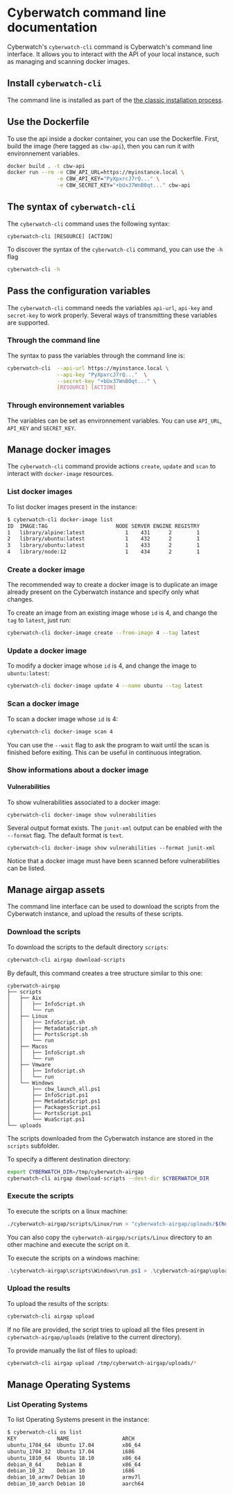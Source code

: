 # Cyberwatch command line documentation

Cyberwatch's `cyberwatch-cli` command is Cyberwatch's command line interface. It
allows you to interact with the API of your local instance, such as managing and
scanning docker images.

## Install `cyberwatch-cli`

The command line is installed as part of the [the classic installation
process](../README.md#Installation).

## Use the Dockerfile

To use the api inside a docker container, you can use the Dockerfile. First,
build the image (here tagged as `cbw-api`), then you can run it with
environnement variables.

```sh
docker build . -t cbw-api
docker run --rm -e CBW_API_URL=https://myinstance.local \
                -e CBW_API_KEY="PyXpxrcJ7rQ..." \
                -e CBW_SECRET_KEY="+bUx37WnB0qt..." cbw-api
```

## The syntax of `cyberwatch-cli`

The `cyberwatch-cli` command uses the following syntax:

```
cyberwatch-cli [RESOURCE] [ACTION]
```

To discover the syntax of the `cyberwatch-cli` command, you can use the `-h` flag

```sh
cyberwatch-cli -h
```

## Pass the configuration variables

The `cyberwatch-cli` command needs the variables `api-url`, `api-key` and
`secret-key` to work properly. Several ways of transmitting these variables are
supported.

### Through the command line

The syntax to pass the variables through the command line is:

```sh
cyberwatch-cli  --api-url https://myinstance.local \
                --api-key "PyXpxrcJ7rQ..."  \
                --secret-key "+bUx37WnB0qt..." \
                [RESOURCE] [ACTION]
```

### Through environnement variables

The variables can be set as environnement variables. You can use `API_URL`,
`API_KEY` and `SECRET_KEY`.

## Manage docker images

The `cyberwatch-cli` command provide actions `create`, `update` and `scan` to
interact with `docker-image` resources.

### List docker images

To list docker images present in the instance:

```sh
$ cyberwatch-cli docker-image list
ID  IMAGE:TAG                      NODE SERVER ENGINE REGISTRY
1   library/alpine:latest             1    431      2        1
2   library/ubuntu:latest             1    432      2        1
3   library/ubuntu:latest             1    433      2        1
4   library/node:12                   1    434      2        1
```

### Create a docker image

The recommended way to create a docker image is to duplicate an image already
present on the Cyberwatch instance and specify only what changes.

To create an image from an existing image whose `id` is 4, and change the `tag`
to `latest`, just run:

```sh
cyberwatch-cli docker-image create --from-image 4 --tag latest
```

### Update a docker image

To modify a docker image whose `id` is 4, and change the image to `ubuntu:latest`:

```sh
cyberwatch-cli docker-image update 4 --name ubuntu --tag latest
```

### Scan a docker image

To scan a docker image whose `id` is 4:

```sh
cyberwatch-cli docker-image scan 4
```

You can use the `--wait` flag to ask the program to wait until the scan is
finished before exiting. This can be useful in continuous integration.

### Show informations about a docker image

#### Vulnerabilities

To show vulnerabilities associated to a docker image:

```
cyberwatch-cli docker-image show vulnerabilities
```

Several output format exists. The `junit-xml` output can be enabled with the
`--format` flag. The default format is `text`.

```
cyberwatch-cli docker-image show vulnerabilities --format junit-xml
```

Notice that a docker image must have been scanned before vulnerabilities can be
listed.

## Manage airgap assets

The command line interface can be used to download the scripts from the
Cyberwatch instance, and upload the results of these scripts.

### Download the scripts

To download the scripts to the default directory `scripts`:

```sh
cyberwatch-cli airgap download-scripts
```

By default, this command creates a tree structure similar to this one:

```
cyberwatch-airgap
├── scripts
│   ├── Aix
│   │   ├── InfoScript.sh
│   │   └── run
│   ├── Linux
│   │   ├── InfoScript.sh
│   │   ├── MetadataScript.sh
│   │   ├── PortsScript.sh
│   │   └── run
│   ├── Macos
│   │   ├── InfoScript.sh
│   │   └── run
│   ├── Vmware
│   │   ├── InfoScript.sh
│   │   └── run
│   └── Windows
│       ├── cbw_launch_all.ps1
│       ├── InfoScript.ps1
│       ├── MetadataScript.ps1
│       ├── PackagesScript.ps1
│       ├── PortsScript.ps1
│       └── WuaScript.ps1
└── uploads
```

The scripts downloaded from the Cyberwatch instance are stored in the `scripts` subfolder.

To specify a different destination directory:

```sh
export CYBERWATCH_DIR=/tmp/cyberwatch-airgap
cyberwatch-cli airgap download-scripts --dest-dir $CYBERWATCH_DIR
```

### Execute the scripts

To execute the scripts on a linux machine:

```sh
./cyberwatch-airgap/scripts/Linux/run > "cyberwatch-airgap/uploads/$(hostname)"
```

You can also copy the `cyberwatch-airgap/scripts/Linux` directory to an other
machine and execute the script on it.

To execute the scripts on a windows machine:

```powershell
.\cyberwatch-airgap\scripts\Windows\run.ps1 > .\cyberwatch-airgap\uploads\${env:COMPUTERNAME}
```

### Upload the results

To upload the results of the scripts:

```sh
cyberwatch-cli airgap upload
```

If no file are provided, the script tries to upload all the files present in
`cyberwatch-airgap/uploads` (relative to the current directory).

To provide manually the list of files to upload:

```sh
cyberwatch-cli airgap upload /tmp/cyberwatch-airgap/uploads/*
```

## Manage Operating Systems

### List Operating Systems

To list Operating Systems present in the instance:

```sh
$ cyberwatch-cli os list
KEY             NAME                 ARCH
ubuntu_1704_64  Ubuntu 17.04         x86_64
ubuntu_1704_32  Ubuntu 17.04         i686
ubuntu_1810_64  Ubuntu 18.10         x86_64
debian_8_64     Debian 8             x86_64
debian_10_32    Debian 10            i686
debian_10_armv7 Debian 10            armv7l
debian_10_aarch Debian 10            aarch64
```
